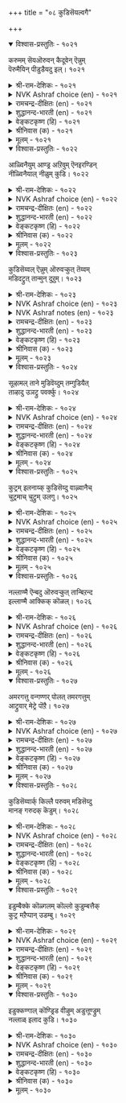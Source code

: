 +++
title = "०८ कुडिसॆयल्वगै"

+++


<details open><summary>विश्वास-प्रस्तुतिः - १०२१</summary>

करुमम् सॆयऒरुवन् कैदूवेन् ऎन्नुम्  
पॆरुमैयिन् पीडुडैयदु इल्।       १०२१
</details>

<details><summary>श्री-राम-देशिकः - १०२१</summary>

अधिकारः १०३. कुलगौरवक्षणम्  
''कुलगौरवनिर्माणकृत्याद्भ्रष्टो न चास्म्यहम्'' ।  
इत्येवं कथनादन्यन्महत्त्वं नास्ति कस्यचित् ॥ १०२१॥
</details>

<details><summary>NVK Ashraf choice (en) - १०२१</summary>

१०२१
There is nothing more glorious than to persist
In the advance of the community.
(P.S. Sundaram)
</details>

<details><summary>रामचन्द्र-दीक्षितः (en) - १०२१</summary>

1021 karumam ceyaoruvaṉ kaitūvēṉ eṉṉum  
perumaiyiṉ pīṭuuṭaiyatu il.

1021\. Nothing is more exalted and manly than one’s ceaseless toil to uplift one’s own family.  
</details>

<details><summary>शुद्धानन्द-भारती (en) - १०२१</summary>

1\. கருமம் செயஒருவன் கைதூவேன் என்னும்  
பெருமையின் பீடுடையது இல்.  
No greatness is grander like  
Saying "I shall work without slack".        1021  
</details>

<details><summary>वेङ्कटकृष्ण (हि) - १०२१</summary>

1021
‘हाथ न खींचूँ कर्म से, जो कुल हित कर्तव्य ।  
इसके सम नहिं श्रेष्ठता, यों है जो मन्तव्य ॥
</details>

<details><summary>श्रीनिवास (क) - १०२१</summary>

1021. वंशपालनॆगागि कर्तव्यवन्नु माडुवुदक्कॆ नानु हिन्दॆगॆयुवुदिल्ल ऎन्दु ऒब्बनु प्रयत्न नडॆसुव
हिरिमॆगिन्त मेलादुदु बेरावुदू इल्ल.

</details>

<details><summary>मूलम् - १०२१</summary>

करुमम् सॆयऒरुवन् कैदूवेन् ऎन्नुम्  
पॆरुमैयिन् पीडुडैयदु इल्।       १०२१
</details>

<details open><summary>विश्वास-प्रस्तुतिः - १०२२</summary>

आळ्विनैयुम् आण्ड्र अऱिवुम् ऎनइरण्डिन्  
नीळ्विनैयाल् नीळुम् कुडि।      १०२२
</details>

<details><summary>श्री-राम-देशिकः - १०२२</summary>

पूर्णज्ञानप्रयत्नाभ्यां युक्तेनाकुण्ठितेन च ।  
कर्मणा कस्यचिद्वंशगौरवं बहु वर्धते ॥ १०२२॥
</details>

<details><summary>NVK Ashraf choice (en) - १०२२</summary>

१०२२
Manly exertion and sound knowledge:
A community progresses with these two. *
(V.V.S. Aiyar), (N.V.K. Ashraf)
</details>

<details><summary>रामचन्द्र-दीक्षितः (en) - १०२२</summary>

1022 āḷviṉaiyum āṉṟa aṟivum eṉa_iraṇṭiṉ  
nīḷviṉaiyāl nīḷum kuṭi.

1022\. Manly effort and ripe wisdom exalt one’s family.  
</details>

<details><summary>शुद्धानन्द-भारती (en) - १०२२</summary>

2\. ஆள்வினையும் ஆன்ற அறிவும் எனஇரண்டின்  
நீள்வினையால் நீளும் குடி.  
These two exalt a noble home  
Ardent effort and ripe wisdom.        1022  
</details>

<details><summary>वेङ्कटकृष्ण (हि) - १०२२</summary>

1022
सत् प्रयत्न गंभीर मति, ये दोनों ही अंश ।  
क्रियाशील जब हैं सतत, उन्नत होता वंश ॥
</details>

<details><summary>श्रीनिवास (क) - १०२२</summary>

1022. मनुष्य प्रयत्न, तुम्बिद अरिवु- ई ऎरडर निरन्तरॆ साधनॆयिन्द वंशद कीर्तियु मेलेरि बॆळगुत्तदॆ.

</details>

<details><summary>मूलम् - १०२२</summary>

आळ्विनैयुम् आण्ड्र अऱिवुम् ऎनइरण्डिन्  
नीळ्विनैयाल् नीळुम् कुडि।      १०२२
</details>

<details open><summary>विश्वास-प्रस्तुतिः - १०२३</summary>

कुडिसॆय्वल् ऎन्नुम् ऒरुवऱ्कुत् तॆय्वम्  
मडिदट्रुत् तान्मुन् दुऱुम्।      १०२३
</details>

<details><summary>श्री-राम-देशिकः - १०२३</summary>

वंशौन्नत्यकरे कार्ये सदा प्रयततां नृणाम् ।  
बद्ध्वा वस्त्रं दृढं कटतां साह्यं कुर्याद्विधिः स्वयम् ॥ १०२३॥
</details>

<details><summary>NVK Ashraf choice (en) - १०२३</summary>

१०२३
The Lord himself will wrap his robes
And lead the one bent on social service. *
(Satguru Subramuniyaswami), (P.S. Sundaram)
</details>

<details><summary>NVK Ashraf notes (en) - १०२३</summary>

१०२३. The phrase “मडि तट्रु” means “tightening one’s loin clothes”. Does this in any way refer to the Jaina deities that are always depicted naked? 
</details>

<details><summary>रामचन्द्र-दीक्षितः (en) - १०२३</summary>

1023 kuṭiceyval eṉṉum oruvaṟkut teyvam  
maṭitaṟṟut tāṉmun tuṟum.

1023\. Even God girds up His loins in the service of one who strives for the glory of one’s family.  
</details>

<details><summary>शुद्धानन्द-भारती (en) - १०२३</summary>

3\. குடிசெய்வல் என்னும் ஒருவற்குத் தெய்வம்  
மடிதற்றுத் தான்முந் துறும்.  
When one resolves to raise his race  
Loin girt up God leads his ways.        1023  
</details>

<details><summary>वेङ्कटकृष्ण (हि) - १०२३</summary>

1023
‘कुल को अन्नत में करूँ’, कहता है दृढ बात ।  
तो आगे बढ़ कमर कस, दैव बँटावे हाथ ॥
</details>

<details><summary>श्रीनिवास (क) - १०२३</summary>

1023. नन्न वंशद कीर्तियन्नु बॆळगुत्तेनॆन्दु पणतॊट्ट ऒब्बनिगॆ देवतॆयु समस्त वस्त्रालङ्कृतवागि ताने
मुन्दॆ बन्दु सहायमडुत्तवॆ.

</details>

<details><summary>मूलम् - १०२३</summary>

कुडिसॆय्वल् ऎन्नुम् ऒरुवऱ्कुत् तॆय्वम्  
मडिदट्रुत् तान्मुन् दुऱुम्।      १०२३
</details>

<details open><summary>विश्वास-प्रस्तुतिः - १०२४</summary>

सूऴामल् ताने मुडिवॆय्दुम् तम्गुडियैत्  
ताऴादु उञट्रु पवर्क्कु।      १०२४
</details>

<details><summary>श्री-राम-देशिकः - १०२४</summary>

स्वकुलौन्नत्यसिद्धयर्थं त्वरया यततां नृणाम् ।  
विमर्शमन्तरा कार्यं निर्विघ्नं सेत्स्यति क्षणे ॥ १०२४॥
</details>

<details><summary>NVK Ashraf choice (en) - १०२४</summary>

१०२४
Success will come by itself to the one
Who tirelessly strives for his society.
(N.V.K. Ashraf)
</details>

<details><summary>रामचन्द्र-दीक्षितः (en) - १०२४</summary>

1024 cūḻāmal tāṉē muṭiveytum taṅkuṭiyait  
tāḻātu uñaṟṟu pavarkku.

1024\. Success comes unbidden to one who exalts one’s family with unremitting toil.  
</details>

<details><summary>शुद्धानन्द-भारती (en) - १०२४</summary>

4\. சூழாமல் தானே முடிவெய்தும் தம்குடியைத்  
தாழாது உஞற்று பவர்க்கு.  
Who raise their races with ceaseless pain  
No need for plan; their ends will gain.        1024  
</details>

<details><summary>वेङ्कटकृष्ण (हि) - १०२४</summary>

1024
कुल हित जो अविलम्ब ही, हैं प्रयत्न में चूर ।  
अनजाने ही यत्न वह, बने सफलता पूर ॥
</details>

<details><summary>श्रीनिवास (क) - १०२४</summary>

1024. तम्म वंशवन्नु बॆळगुव कार्यदल्लि निधानिसदॆ, कूडले प्रयत्न नडॆसुववरिगॆ अवरु आलोचिसुवुदक्कॆ
मुञ्चॆये तानागिये सिद्धियागुत्तदॆ.

</details>

<details><summary>मूलम् - १०२४</summary>

सूऴामल् ताने मुडिवॆय्दुम् तम्गुडियैत्  
ताऴादु उञट्रु पवर्क्कु।      १०२४
</details>

<details open><summary>विश्वास-प्रस्तुतिः - १०२५</summary>

कुट्रम् इलनाय्क् कुडिसॆय्दु वाऴ्वानैच्  
चुट्रमाच् चुट्रुम् उलगु।      १०२५
</details>

<details><summary>श्री-राम-देशिकः - १०२५</summary>

वंशप्रभावं संरक्ष्य जीवता शास्त्रवर्त्मनि ।  
तेन बान्धव्यमिच्छंस्तु लोकस्तमनुवर्तते ॥ १०२५॥
</details>

<details><summary>NVK Ashraf choice (en) - १०२५</summary>

१०२५
The world will flock round the one
Leading a blameless life doing social service. *
(P.S. Sundaram)
</details>

<details><summary>रामचन्द्र-दीक्षितः (en) - १०२५</summary>

1025 kuṟṟam ilaṉāyk kuṭiceytu vāḻvāṉaic  
cuṟṟamāc cuṟṟum ulaku.

1025\. The world becomes kin to one who leads an unblemished householder’s life.  
</details>

<details><summary>शुद्धानन्द-भारती (en) - १०२५</summary>

5\. குற்றம் இலனாய்க் குடிசெய்து வாழ்வானைச்  
சுற்றமாச் சுற்றும் உலகு.  
Who keeps his house without a blame  
People around, his kinship claim.        1025  
</details>

<details><summary>वेङ्कटकृष्ण (हि) - १०२५</summary>

1025
कुल अन्नति हित दोष बिन, जिसका है आचार ।  
बन्धु बनाने को उसे, घेर रहा संसार ॥
</details>

<details><summary>श्रीनिवास (क) - १०२५</summary>

1025. कॆडुकु माडदवनागि, वंशद कीर्तिगॆ तक्क कार्यगळन्नु माडि बाळुगैयुववनन्नु लोकद जनरु
बन्धुविनन्तॆ प्रीतिसि हत्तिरक्कॆ बरुत्तारॆ.

</details>

<details><summary>मूलम् - १०२५</summary>

कुट्रम् इलनाय्क् कुडिसॆय्दु वाऴ्वानैच्  
चुट्रमाच् चुट्रुम् उलगु।      १०२५
</details>

<details open><summary>विश्वास-प्रस्तुतिः - १०२६</summary>

नल्लाण्मै ऎन्बदु ऒरुवऱ्कुत् तान्बिऱन्द  
इल्लाण्मै आक्किक् कॊळल्।      १०२६
</details>

<details><summary>श्री-राम-देशिकः - १०२६</summary>

स्वोत्पन्नकुलनिर्वाहशक्तिं सम्पाद्य जीवनम् ।  
तात्त्विकं पौरुषं ताद्धि पुरुषाणां प्रशस्यते ॥ १०२६॥
</details>

<details><summary>NVK Ashraf choice (en) - १०२६</summary>

१०२६
True valour lies in raising the community
One is born into. *
(C. Rajagopalachari), (V.V.S. Aiyar)
</details>

<details><summary>रामचन्द्र-दीक्षितः (en) - १०२६</summary>

1026 nallāṇmai eṉpatu oruvaṟkut tāṉpiṟanta  
illāṇmai ākkik koḷal.

1026\. What is true manliness except perfect ordering of the house for its own glory?  
</details>

<details><summary>शुद्धानन्द-भारती (en) - १०२६</summary>

6\. நல்லாண்மை என்பது ஒருவற்குத் தான்பிறந்த  
இல்லாண்மை ஆக்கிக் கொளல்.  
Who raise their race which gave them birth  
Are deemed as men of manly worth.        1026  
</details>

<details><summary>वेङ्कटकृष्ण (हि) - १०२६</summary>

1026
स्वयं जनित निज वंश का, परिपालन का मान ।  
अपनाना है मनुज को, उत्तम पौरुष जान ॥
</details>

<details><summary>श्रीनिवास (क) - १०२६</summary>

1026. ऒब्बनिगॆ ऒळ्ळॆय पौरुषतनवॆन्दरॆ, तानु हुट्टिद वंशवन्नु आळुव सामर्थ्यवन्नु तन्नदागि मादिकॊळ्ळुवुदु.

</details>

<details><summary>मूलम् - १०२६</summary>

नल्लाण्मै ऎन्बदु ऒरुवऱ्कुत् तान्बिऱन्द  
इल्लाण्मै आक्किक् कॊळल्।      १०२६
</details>

<details open><summary>विश्वास-प्रस्तुतिः - १०२७</summary>

अमरगत्तु वन्गण्णर् पोलत् तमरगत्तुम्  
आट्रुवार् मेट्रे पॊऱै।      १०२७
</details>

<details><summary>श्री-राम-देशिकः - १०२७</summary>

धीरो वहेद्युद्धभारं यथा बहुषु सत्स्वापि ।  
शक्तस्तथा वहेद्वंशभारमन्येषु सत्स्वापि ॥ १०२७॥
</details>

<details><summary>NVK Ashraf choice (en) - १०२७</summary>

१०२७
As in the battlefield, the burden of social work
Also falls on the capable. *
(P.S. Sundaram)
</details>

<details><summary>रामचन्द्र-दीक्षितः (en) - १०२७</summary>

1027 amarakattu vaṉkaṇṇar pōlat tamarakattu  
āṟṟuvār mēṟṟē poṟai.

1027\. The brunt of the battle falls on the victorious; the burden of the family on the competent few.  
</details>

<details><summary>शुद्धानन्द-भारती (en) - १०२७</summary>

7\. அமரகத்து வன்கண்ணார் போலத் தமரகத்தும்  
ஆற்றுவார் மேற்றே பொறை.  
Like dauntless heroes in battle field  
The home-burden rests on the bold.        1027  
</details>

<details><summary>वेङ्कटकृष्ण (हि) - १०२७</summary>

1027
महावीर रणक्षेत्र में, ज्यों हैं जिम्मेदार ।  
त्यों है सुयोग्य व्यक्ति पर, निज कुटुंब का भार ॥
</details>

<details><summary>श्रीनिवास (क) - १०२७</summary>

1027. रणरङ्गदल्लि रक्षणॆय भारवन्नु हॆदरदॆ हॊत्त वीररन्तॆ तम्म कुटुम्ब वर्गद हॊणॆयन्नु समर्थवागि
हॊरबल्ल शक्तिवन्तर मेलॆये वंशद भारविरुत्तदॆ.

</details>

<details><summary>मूलम् - १०२७</summary>

अमरगत्तु वन्गण्णर् पोलत् तमरगत्तुम्  
आट्रुवार् मेट्रे पॊऱै।      १०२७
</details>

<details open><summary>विश्वास-प्रस्तुतिः - १०२८</summary>

कुडिसॆय्वार्क् किल्लै परुवम् मडिसॆय्दु  
मानङ् गरुदक् कॆडुम्।      १०२८
</details>

<details><summary>श्री-राम-देशिकः - १०२८</summary>

कुलगौरवरक्षार्थं कालो नात्र प्रतीक्ष्यताम् ।  
आलस्यात् कालकाङ्क्षायां हीयते कुलगौरवम् ॥ १०२८॥
</details>

<details><summary>NVK Ashraf choice (en) - १०२८</summary>

१०२८
There is no set time for social service.
To put off is to ruin repute. *
(P.S. Sundaram)
</details>

<details><summary>रामचन्द्र-दीक्षितः (en) - १०२८</summary>

1028 kuṭiceyvārkku illai paruvam maṭiceytu  
māṉam karutak keṭum.

1028\. To pure householders there is no cessation of work. One’s false prestige leads to the ruin of one’s family.  
</details>

<details><summary>शुद्धानन्द-भारती (en) - १०२८</summary>

8\. குடிசெய்வார்க்கு இல்லை பருவம் மடிசெய்து  
மானம் கருதக் கெடும்.  
No season have they who raise their race  
Sloth and pride will honour efface.        1028  
</details>

<details><summary>वेङ्कटकृष्ण (हि) - १०२८</summary>

1028
कुल-पालक का है नहीं, कोई अवसर खास ।  
आलसवश मानी बने, तो होता है नाश ॥
</details>

<details><summary>श्रीनिवास (क) - १०२८</summary>

1028. वंशद कीर्तियन्नु बॆळसलिच्छिसुववरिगॆ तक्क कालवॆम्बुदु बेरॆ इल्ल; सोमारितनदिन्द तम्म हुसि
अभिमानवन्नु लॆक्किसुववरादरॆ वंशद हिरिमॆयु नाशवागुवुदु.

</details>

<details><summary>मूलम् - १०२८</summary>

कुडिसॆय्वार्क् किल्लै परुवम् मडिसॆय्दु  
मानङ् गरुदक् कॆडुम्।      १०२८
</details>

<details open><summary>विश्वास-प्रस्तुतिः - १०२९</summary>

इडुम्बैक्के कॊळ्गलम् कॊल्लो कुडुम्बत्तैक्  
कुट्र मऱैप्पान् उडम्बु।      १०२९
</details>

<details><summary>श्री-राम-देशिकः - १०२९</summary>

कुलसम्भावितानार्थवारणे यत्नशालिनः ।  
शरीरं कस्यचित्किन्नु दुःखमात्रैकभाजनम् ॥ १०२९॥
</details>

<details><summary>NVK Ashraf choice (en) - १०२९</summary>

१०२९
Is the body that protects one’s family against hurdles
A receptacle for hardships alone? *
(V.V.S. Aiyar)
</details>

<details><summary>रामचन्द्र-दीक्षितः (en) - १०२९</summary>

1029 iṭumpaikkē koḷkalam kollō kuṭumpattaik  
kuṟṟam maṟaippāṉ uṭampu.

1029\. Is he who protects his family from the ills of life a mere vessel of suffering?  
</details>

<details><summary>शुद्धानन्द-भारती (en) - १०२९</summary>

9\. இடும்பைக்கே கொள்கலங் கொல்லோ குடும்பத்தைக்  
குற்றம் மறைப்பான் உடம்பு.  
Is not his frame a vase for woes  
Who from mishaps shields his house?        1029  
</details>

<details><summary>वेङ्कटकृष्ण (हि) - १०२९</summary>

1029
जो होने देता नहीं, निज कुटुंब में दोष ।  
उसका बने शरीर क्या, दुख-दर्दों का कोष ॥
</details>

<details><summary>श्रीनिवास (क) - १०२९</summary>

1029. तन्न वंशद अपनिन्दॆगळन्नु निवारिसुववन शरीरवु दुःखगळन्नु तुम्बुवुदक्कागिते इरुव
पात्रयागिरुवुदो?

</details>

<details><summary>मूलम् - १०२९</summary>

इडुम्बैक्के कॊळ्गलम् कॊल्लो कुडुम्बत्तैक्  
कुट्र मऱैप्पान् उडम्बु।      १०२९
</details>

<details open><summary>विश्वास-प्रस्तुतिः - १०३०</summary>

इडुक्कण्गाल् कॊण्ड्रिड वीऴुम् अडुत्तूण्ड्रुम्  
नल्लाळ् इलाद कुडि।      १०३०
</details>

<details><summary>श्री-राम-देशिकः - १०३०</summary>

???? ।  
यस्मिन कुले भाविदुःखकुठाराभिहतः पतेत् ॥ १०३०॥
</details>

<details><summary>NVK Ashraf choice (en) - १०३०</summary>

१०३०
Society will crash axed by misfortune
Without good men to support it.
(P.S. Sundaram)
</details>

<details><summary>रामचन्द्र-दीक्षितः (en) - १०३०</summary>

1030 iṭukkaṇkāl koṉṟiṭa vīḻum aṭuttūṉṟum  
nallāḷ ilāta kuṭi.

1030\. The axe of adversity falls on the family which has no noble son to shield it.  
</details>

<details><summary>शुद्धानन्द-भारती (en) - १०३०</summary>

10\. இடுக்கண்கால் கொன்றிட வீழும் அடுத்தூன்றும்  
நல்லாள் இலாத குடி.  
A house will fall by a mishap  
With no good man to prop it up.         1030  
</details>

<details><summary>वेङ्कटकृष्ण (हि) - १०३०</summary>

1030
योग्य व्यक्ति कुल में नहीं, जो थामेगा टेक ।  
जड़ में विपदा काटते, गिर जाये कुल नेक ॥
</details>

<details><summary>श्रीनिवास (क) - १०३०</summary>

1030. सङ्खट कालदल्लि ऒडनिद्दु आधारवागबल्ल ऒळ्ळॆय व्यक्तियु इल्लदिद्दरॆ, वंशवृक्षवु दुर्विधियॆम्ब कॊडलि
एटिनिन्द कॆळगुरुळुवुदु.
</details>

<details><summary>मूलम् - १०३०</summary>

इडुक्कण्गाल् कॊण्ड्रिड वीऴुम् अडुत्तूण्ड्रुम्  
नल्लाळ् इलाद कुडि।      १०३०
</details>
